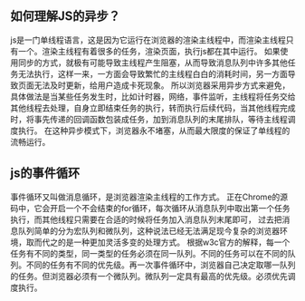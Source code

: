## 如何理解JS的异步？
js是一门单线程语言，这是因为它运行在浏览器的渲染主线程中，而渲染主线程只有一个。渲染主线程有着很多的任务，渲染页面，执行js都在其中运行。
如果使用同步的方式，就极有可能导致主线程产生阻塞，从而导致消息队列中许多其他任务无法执行，这样一来，一方面会导致繁忙的主线程白白的消耗时间，另一方面导致页面无法及时更新，给用户造成卡死现象。
所以浏览器采用异步方式来避免，具体做法是当某些任务发生时，比如计时器，网络，事件监听，主线程将任务交给其他线程去处理，自身立即结束任务的执行，转而执行后续代码，当其他线程完成时，将事先传递的回调函数包装成任务，加到消息队列的末尾排队，等待主线程调度执行。
在这种异步模式下，浏览器永不堵塞，从而最大限度的保证了单线程的流畅运行。


## js的事件循环
事件循环又叫做消息循环，是浏览器渲染主线程的工作方式。
正在Chrome的源码中，它会开启一个不会结束的for循环，每次循环从消息队列中取出第一个任务执行，而其他线程只需要在合适的时候将任务加入消息队列末尾即可，
过去把消息队列简单的分为宏队列和微队列，这种说法已经无法满足现今复杂的浏览器环境，取而代之的是一种更加灵活多变的处理方式。
根据w3c官方的解释，每一个任务有不同的类型，同一类型的任务必须在同一队列。不同的任务可以在不同的队列。不同的任务有不同的优先级。再一次事件循环中，浏览器自己决定取哪一队列的任务。但浏览器必须有一个微队列。微队列一定具有最高的优先级。必须优先调度执行。

